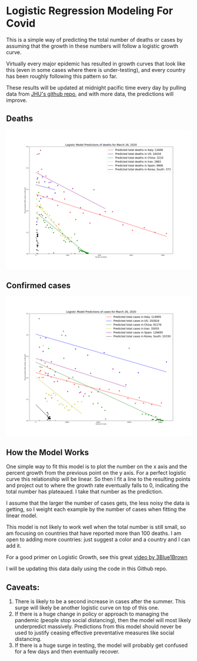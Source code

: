 # Logistic Regression Modeling For Covid
This is a simple way of predicting the total number of deaths or cases by assuming that the growth in these numbers will follow a logistic growth curve.

Virtually every major epidemic has resulted in growth curves that look like this (even in some cases where there is under-testing), and every country has been roughly following this pattern so far.

These results will be updated at midnight pacific time every day by pulling data from [JHU's github repo](https://github.com/CSSEGISandData/COVID-19), and with more data, the predictions will improve.

## Deaths
![Image](deaths.png)
## Confirmed cases
![Image](cases.png)

## How the Model Works

One simple way to fit this model is to plot the number on the x axis and the percent growth from the previous point on the y axis. For a perfect logistic curve this relationship will be linear. So then I fit a line to the resulting points and project out to where the growth rate eventually falls to 0, indicating the total number has plateaued. I take that number as the prediction. 

I assume that the larger the number of cases gets, the less noisy the data is getting, so I weight each example by the number of cases when fitting the linear model.

This model is not likely to work well when the total number is still small, so  am focusing on countries that have reported more than 100 deaths. I am open to adding more countries: just suggest a color and a country and I can add it.

For a good primer on Logistic Growth, see this great [video by 3Blue1Brown](https://www.youtube.com/watch?v=Kas0tIxDvrg)

I will be updating this data daily using the code in this Github repo.

## Caveats:
1. There is likely to be a second increase in cases after the summer. This surge will likely be another logistic curve on top of this one.
2. If there is a huge change in policy or approach to managing the pandemic (people stop social distancing), then the model will most likely underpredict massively. Predictions from this model should never be used to justify ceasing effective preventative measures like social distancing.
3. If there is a huge surge in testing, the model will probably get confused for a few days and then eventually recover.


